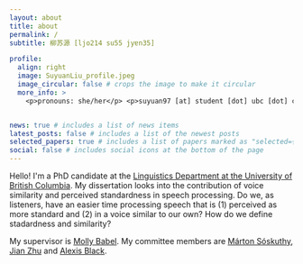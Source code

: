```yaml
---
layout: about
title: about
permalink: /
subtitle: 柳苏源 [ljo214 su55 jyɐn35]

profile:
  align: right
  image: SuyuanLiu_profile.jpeg
  image_circular: false # crops the image to make it circular
  more_info: >
    <p>pronouns: she/her</p> <p>suyuan97 [at] student [dot] ubc [dot] ca</p>


news: true # includes a list of news items
latest_posts: false # includes a list of the newest posts
selected_papers: true # includes a list of papers marked as "selected={true}"
social: false # includes social icons at the bottom of the page
---
```


Hello! I'm a PhD candidate at the [Linguistics Department at the University of British Columbia](https://linguistics.ubc.ca). My dissertation looks into the contribution of voice similarity and perceived standardness in speech processing. Do we, as listeners, have an easier time processing speech that is (1) perceived as more standard and (2) in a voice similar to our own? How do we define stadardness and similarity?

My supervisor is [Molly Babel](https://linguistics.ubc.ca/profile/molly-babel/). My committee members are [Márton Sóskuthy](https://soskuthy.github.io/), [Jian Zhu](https://lingjzhu.github.io/) and [Alexis Black](https://audiospeech.ubc.ca/faculty-staff/academic-faculty/alexis-black/).

